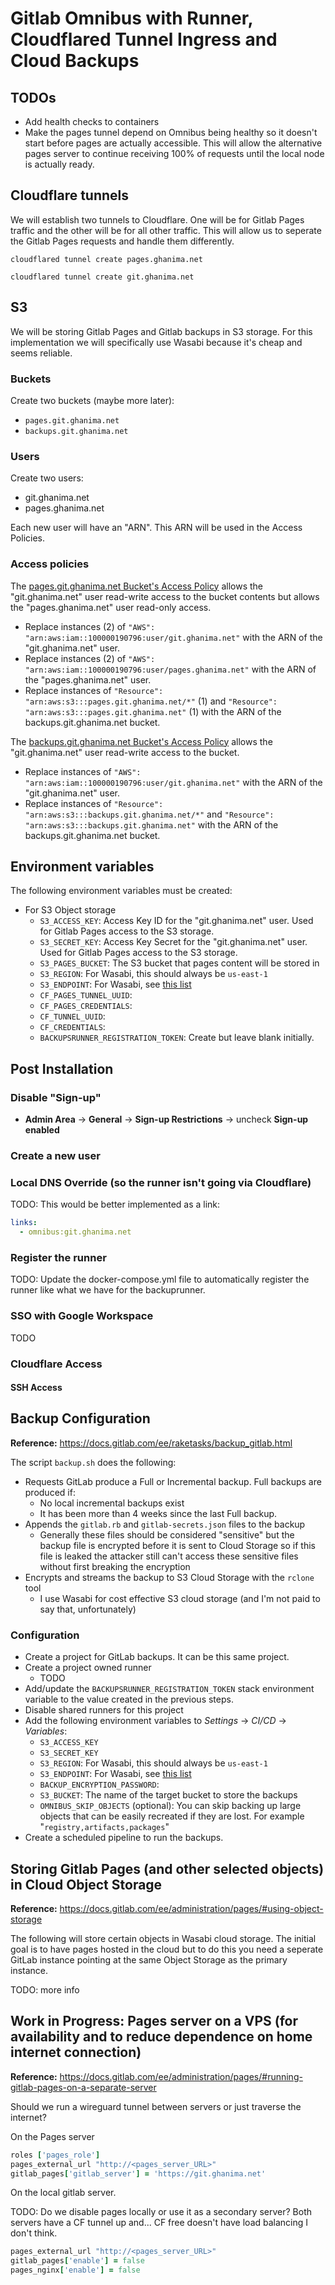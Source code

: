 # Gitlab Omnibus with Runner, Cloudflared Tunnel Ingress and Cloud Backups
## TODOs
* Add health checks to containers
* Make the pages tunnel depend on Omnibus being healthy so it doesn't start
  before pages are actually accessible.  This will allow the alternative pages
  server to continue receiving 100% of requests until the local node is
  actually ready.

## Cloudflare tunnels
We will establish two tunnels to Cloudflare.  One will be for Gitlab Pages
traffic and the other will be for all other traffic.  This will allow us to 
seperate the Gitlab Pages requests and handle them differently.
```
cloudflared tunnel create pages.ghanima.net
```

```
cloudflared tunnel create git.ghanima.net
```

## S3
We will be storing Gitlab Pages and Gitlab backups in S3 storage.  For this
implementation we will specifically use Wasabi because it's cheap and seems
reliable.

### Buckets
Create two buckets (maybe more later):
* `pages.git.ghanima.net`
* `backups.git.ghanima.net`

### Users
Create two users:
* git.ghanima.net
* pages.ghanima.net

Each new user will have an "ARN".  This ARN will be used in the Access Policies.

### Access policies
The [pages.git.ghanima.net Bucket's Access Policy](arn:aws:s3:::pages.git.ghanima.net.json)
allows the "git.ghanima.net" user read-write access to the bucket contents but
allows the "pages.ghanima.net" user read-only access.

* Replace instances (2) of `"AWS": "arn:aws:iam::100000190796:user/git.ghanima.net"`
with the ARN of the "git.ghanima.net" user.
* Replace instances (2) of `"AWS": "arn:aws:iam::100000190796:user/pages.ghanima.net"`
  with the ARN of the "pages.ghanima.net" user.
* Replace instances of `"Resource": "arn:aws:s3:::pages.git.ghanima.net/*"` (1)
  and `"Resource": "arn:aws:s3:::pages.git.ghanima.net"` (1) with the ARN of
  the backups.git.ghanima.net bucket.

The [backups.git.ghanima.net Bucket's Access Policy](arn:aws:s3:::backups.git.ghanima.net.json)
allows the "git.ghanima.net" user read-write access to the bucket.

* Replace instances of `"AWS": "arn:aws:iam::100000190796:user/git.ghanima.net"`
with the ARN of the "git.ghanima.net" user.
* Replace instances of `"Resource": "arn:aws:s3:::backups.git.ghanima.net/*"` and
  `"Resource": "arn:aws:s3:::backups.git.ghanima.net"` with the ARN of the
  backups.git.ghanima.net bucket.

## Environment variables
The following environment variables must be created:
* For S3 Object storage
  * `S3_ACCESS_KEY`: Access Key ID for the "git.ghanima.net" user.  Used for Gitlab Pages access to the S3 storage.
  * `S3_SECRET_KEY`: Access Key Secret for the "git.ghanima.net" user.  Used for Gitlab Pages access to the S3 storage.
  * `S3_PAGES_BUCKET`: The S3 bucket that pages content will be stored in
  * `S3_REGION`: For Wasabi, this should always be `us-east-1`
  * `S3_ENDPOINT`: For Wasabi, see [this list](https://docs.wasabi.com/docs/what-are-the-service-urls-for-wasabis-different-storage-regions)
  * `CF_PAGES_TUNNEL_UUID`: 
  * `CF_PAGES_CREDENTIALS`: 
  * `CF_TUNNEL_UUID`: 
  * `CF_CREDENTIALS`: 
  * `BACKUPSRUNNER_REGISTRATION_TOKEN`: Create but leave blank initially.

## Post Installation
### Disable "Sign-up"
* **Admin Area** -> **General** -> **Sign-up Restrictions** -> uncheck **Sign-up enabled**

### Create a new user

### Local DNS Override (so the runner isn't going via Cloudflare)
TODO: This would be better implemented as a link:
```yaml
links:
  - omnibus:git.ghanima.net
```

### Register the runner
TODO: Update the docker-compose.yml file to automatically register the runner
like what we have for the backuprunner.

### SSO with Google Workspace
TODO

### Cloudflare Access
#### SSH Access

## Backup Configuration
**Reference:** https://docs.gitlab.com/ee/raketasks/backup_gitlab.html

The script `backup.sh` does the following:
* Requests GitLab produce a Full or Incremental backup.  Full backups are
  produced if:
  * No local incremental backups exist
  * It has been more than 4 weeks since the last Full backup.
* Appends the `gitlab.rb` and `gitlab-secrets.json` files to the backup
  * Generally these files should be considered "sensitive" but the backup file
    is encrypted before it is sent to Cloud Storage so if this file is leaked
    the attacker still can't access these sensitive files without first
    breaking the encryption
* Encrypts and streams the backup to S3 Cloud Storage with the `rclone` tool
  * I use Wasabi for cost effective S3 cloud storage (and I'm not paid to say
    that, unfortunately)

### Configuration
* Create a project for GitLab backups.  It can be this same project.
* Create a project owned runner
  * TODO
* Add/update the `BACKUPSRUNNER_REGISTRATION_TOKEN` stack environment variable
  to the value created in the previous steps.
* Disable shared runners for this project
* Add the following environment variables to *Settings* -> *CI/CD* -> *Variables*:
  * `S3_ACCESS_KEY`
  * `S3_SECRET_KEY`
  * `S3_REGION`: For Wasabi, this should always be `us-east-1`
  * `S3_ENDPOINT`: For Wasabi, see [this list](https://docs.wasabi.com/docs/what-are-the-service-urls-for-wasabis-different-storage-regions)
  * `BACKUP_ENCRYPTION_PASSWORD`: 
  * `S3_BUCKET`: The name of the target bucket to store the backups
  * `OMNIBUS_SKIP_OBJECTS` (optional): You can skip backing up large objects
    that can be easily recreated if they are lost.  For example "`registry,artifacts,packages`"
* Create a scheduled pipeline to run the backups.

## Storing Gitlab Pages (and other selected objects) in Cloud Object Storage
**Reference:** https://docs.gitlab.com/ee/administration/pages/#using-object-storage

The following will store certain objects in Wasabi cloud storage.  The initial
goal is to have pages hosted in the cloud but to do this you need a seperate
GitLab instance pointing at the same Object Storage as the primary instance.

TODO: more info

## Work in Progress: Pages server on a VPS (for availability and to reduce dependence on home internet connection)
**Reference:** https://docs.gitlab.com/ee/administration/pages/#running-gitlab-pages-on-a-separate-server

Should we run a wireguard tunnel between servers or just traverse the internet?

On the Pages server
```ruby
roles ['pages_role']
pages_external_url "http://<pages_server_URL>"
gitlab_pages['gitlab_server'] = 'https://git.ghanima.net'
```

On the local gitlab server.

TODO: Do we disable pages locally or use it as a secondary server?  Both
servers have a CF tunnel up and... CF free doesn't have load balancing I don't
think.

```ruby
pages_external_url "http://<pages_server_URL>"
gitlab_pages['enable'] = false
pages_nginx['enable'] = false
```